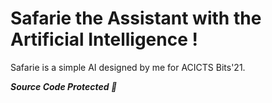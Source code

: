 # Safarie the Assistant with the Artificial Intelligence !

Safarie is a simple AI designed by me for ACICTS Bits'21.

***Source Code Protected 🚀***
